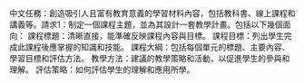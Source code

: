 中文任務：創造吸引人且富有教育意義的學習材料內容，包括教科書、線上課程和講義等。請求1：制定一個課程主題，並為其設計一套教學計畫。包括以下幾個面向： 課程標題：清晰直接，能準確反映課程內容與目標。 課程目標：列出學生完成此課程後應掌握的知識和技能。 課程大綱：包括每個單元的標題、主要內容、學習目標和評估方法。 教學方法：建議的教學策略和活動，以促進學生的參與和理解。 評估策略：如何評估學生的理解和應用所學。
